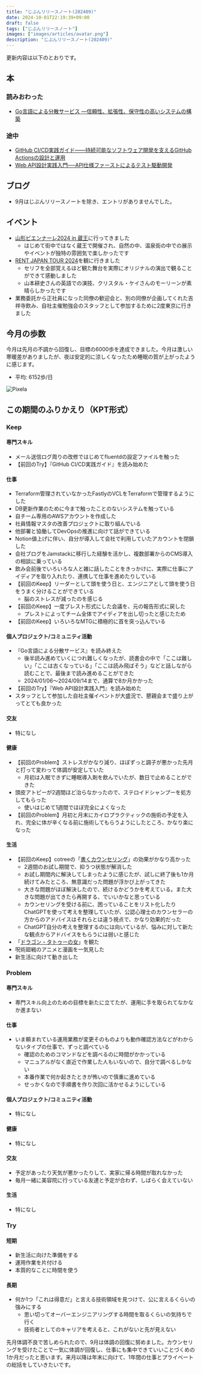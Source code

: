 ```yaml
---
title: "じぶんリリースノート(202409)"
date: 2024-10-01T22:19:39+09:00
draft: false
tags: ["じぶんリリースノート"]
images: ["images/articles/avatar.png"]
description: "じぶんリリースノート(202409)"
---
```


更新内容は以下のとおりです。

## 本

### 読みおわった

- [Go言語による分散サービス ―信頼性、拡張性、保守性の高いシステムの構築](https://bookmeter.com/books/19985796)

### 途中

- [GitHub CI/CD実践ガイド――持続可能なソフトウェア開発を支えるGitHub Actionsの設計と運用](https://bookmeter.com/books/21908476)
- [Web API設計実践入門──API仕様ファーストによるテスト駆動開発 ](https://bookmeter.com/books/22005046)

## ブログ

- 9月はじぶんリリースノートを除き、エントリがありませんでした。

## イベント

- [山形ビエンナーレ2024 in 蔵王](https://biennale.tuad.ac.jp/)に行ってきました
  - はじめて街中ではなく蔵王で開催され、自然の中、温泉街の中での展示やイベントが独特の雰囲気で楽しかったです
- [RENT JAPAN TOUR 2024](https://rent2024.jp/)を観に行きました
  - セリフを全部覚えるほど観た舞台を実際にオリジナルの演出で観ることができて感動しました
  - 山本耕史さんの英語での演技、クリスタル・ケイさんのモーリーンが素晴らしかったです
- 業務委託から正社員になった同僚の歓迎会と、別の同僚が企画してくれた吉祥寺飲み、自社主催勉強会のスタッフとして参加するために2度東京に行きました

## 今月の歩数

今月は先月の不調から回復し、目標の6000歩を達成できました。今月は激しい寒暖差がありましたが、夜は安定的に涼しくなったため睡眠の質が上がったように感じます。

- 平均: 6152歩/日

![Pixela](https://pixe.la/v1/users/mom0tomo/graphs/pedometer)

## この期間のふりかえり（KPT形式）

### Keep

#### 専門スキル

- メール送信ログ周りの改修ではじめてfluentdの設定ファイルを触った
- 【前回のTry】『GitHub CI/CD実践ガイド』を読み始めた

#### 仕事

- Terraform管理されていなかったFastlyのVCLをTerraformで管理するようにした
- DB更新作業のために今まで触ったことのないシステムを触っている
- 自チーム専用のAWSアカウントを作成した
- 社員情報マスタの改善プロジェクトに取り組んでいる
- 他部署と協働してDevOpsの推進に向けて話ができている
- Notion値上げに伴い、自分が導入して会社で利用していたアカウントを閉鎖した
- 会社ブログをJamstackに移行した経験を活かし、複数部署からのCMS導入の相談に乗っている
- 飲み会前後でいろいろな人と雑に話したことをきっかけに、実際に仕事にアイディアを取り入れたり、連携して仕事を進めたりしている
- 【前回のKeep】リーダーとして頭を使う日と、エンジニアとして頭を使う日をうまく分けることができている
  - 脳のストレスが減ったのを感じる
- 【前回のKeep】一度ブレスト形式にした会議を、元の報告形式に戻した
  - プレストによってチーム全体でアイディアを出し切ったと感じたため
- 【前回のKeep】いろいろなMTGに積極的に首を突っ込んでいる

#### 個人プロジェクト/コミュニティ活動

- 『Go言語による分散サービス』を読み終えた
  - 後半読み進めていくにつれ難しくなったが、読書会の中で「ここは難しい」「ここは古くなっている」「ここは読み飛ばそう」などと話しながら読むことで、最後まで読み進めることができた
  - 2024/01/06〜2024/09/14まで、通算で8か月かかった
- 【前回のTry】『Web API設計実践入門』を読み始めた
- スタッフとして参加した自社主催イベントが大盛況で、懇親会まで盛り上がってとても良かった

#### 交友

- 特になし

#### 健康

- 【前回のProblem】ストレスがかなり減り、ほぼずっと調子が悪かった先月と打って変わって体調が安定していた
  - 月初は入眠できずに睡眠導入剤を飲んでいたが、数日で止めることができた
- 頭皮アトピーが2週間ほど治らなかったので、ステロイドシャンプーを処方してもらった
  - 使いはじめて1週間でほぼ完全によくなった
- 【前回のProblem】月初と月末にカイロプラクティックの施術の予定を入れ、完全に体が辛くなる前に施術してもらうようにしたところ、かなり楽になった
  
#### 生活

- 【前回のKeep】cotreeの「[書くカウンセリング](https://cotree.jp/lp/message_counseling)」の効果がかなり高かった
  - 2週間のお試し期間で、抑うつ状態が解消した
  - お試し期間内に解決してしまったように感じたが、試しに終了後も1か月続けてみたところ、無意識だった問題が浮かび上がってきた
  - 大きな問題がほぼ解決したので、続けるかどうかを考えている。また大きな問題が出てきたら再開する、でいいかなと思っている
  - カウンセリングを受ける前に、困っていることをリスト化したりChatGPTを使って考えを整理していたが、公認心理士のカウンセラーの方からのアドバイスはそれらとは違う視点で、かなり効果的だった
  - ChatGPT自分の考えを整理するのには向いているが、悩みに対して新たな観点からアドバイスをもらうには弱いと感じた
- 「[ドラゴン・タトゥーの女](https://www.sonypictures.jp/he/937950)」を観た
- 呪術廻戦のアニメと漫画を一気見した
- 新生活に向けて動き出した

### Problem

#### 専門スキル

- 専門スキル向上のための目標を新たに立てたが、運用に手を取られてなかなか進まない

#### 仕事

- いま頼まれている運用業務が変更そのものよりも動作確認方法などがわからないタイプの仕事で、ずっと調べている
  - 確認のためのコマンドなどを調べるのに時間がかかっている
  - マニュアルがなく直近で作業した人もいないので、自分で調べるしかない
  - 本番作業で何か起きたときが怖いので慎重に進めている
  - せっかくなので手順書を作り次回に活かせるようにしている

#### 個人プロジェクト/コミュニティ活動

- 特になし

#### 健康

- 特になし

#### 交友

- 予定があったり天気が悪かったりして、実家に帰る時間が取れなかった
- 毎月一緒に美容院に行っている友達と予定が合わず、しばらく会えていない

#### 生活

- 特になし

### Try

#### 短期

- 新生活に向けた準備をする
- 運用作業を片付ける
- 本質的なことに時間を使う

#### 長期

- 何か1つ「これは得意だ」と言える技術領域を見つけて、公に言えるくらいの強みにする
  - 思い切ってオーバーエンジニアリングする時間を取るくらいの気持ちで行く
  - 技術者としてのキャリアを考えると、これがないと先が見えない

先月体調不良で苦しめられたので、9月は体調の回復に努めました。カウンセリングを受けたことで一気に体調が回復し、仕事にも集中できていいことづくめの1か月だったと思います。来月以降は年末に向けて、1年間の仕事とプライベートの総括をしていきたいです。
